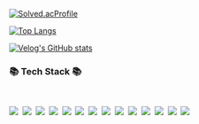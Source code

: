 
[![Solved.acProfile](http://mazassumnida.wtf/api/v2/generate_badge?boj=durumi99)](https://solved.ac/durumi99)

[![Top Langs](https://github-readme-stats.vercel.app/api/top-langs/?username=durumi99&layout=compact)](https://github.com/durumi99/github-readme-stats)

<!-- ![Duurmi's GitHub stats](https://github-readme-stats.vercel.app/api?username=durumi99&show_icons=true&theme=radical)
-->
[![Velog's GitHub stats](https://velog-readme-stats.vercel.app/api/badge?name=durumi99)](https://velog.io/@durumi99) 

<h3>📚 Tech Stack 📚</h3>
<br>
<p>
  <img src="https://img.shields.io/badge/flutter-02569B?style=for-the-badge&logo=flutter&logoColor=white">&nbsp
  <img src="https://img.shields.io/badge/dart-0175C2?style=for-the-badge&logo=dart&logoColor=white">&nbsp
  <img src="https://img.shields.io/badge/C++-%2300599C.svg?style=for-the-badge&logo=c%2B%2B&logoColor=white"/>&nbsp
  <img src="https://img.shields.io/badge/C-%2300599C.svg?style=for-the-badge&logo=c&logoColor=white"/>&nbsp
  <img src="https://img.shields.io/badge/python-3776AB?style=for-the-badge&logo=python&logoColor=white">&nbsp
  <img src="https://img.shields.io/badge/html5-%23E34F26.svg?style=for-the-badge&logo=html5&logoColor=white"/>&nbsp 
  <img src="https://img.shields.io/badge/css3-%231572B6.svg?style=for-the-badge&logo=css3&logoColor=white"/>&nbsp 
  <img src="https://img.shields.io/badge/javascript-%23323330.svg?style=for-the-badge&logo=javascript&logoColor=%23F7DF1E"/>&nbsp 
  <img src="https://img.shields.io/badge/react-%2320232a.svg?style=for-the-badge&logo=react&logoColor=%2361DAFB"/>&nbsp
  <img src="https://img.shields.io/badge/java-%23ED8B00.svg?style=for-the-badge&logo=java&logoColor=white"/>&nbsp
  <img src="https://img.shields.io/badge/r-%23276DC3.svg?style=for-the-badge&logo=r&logoColor=white"/>&nbsp
  <img src="https://img.shields.io/badge/node.js-6DA55F?style=for-the-badge&logo=node.js&logoColor=white"/>&nbsp
  <img src="https://img.shields.io/badge/express-%23404d59.svg?style=for-the-badge&logo=express&logoColor=%2361DAFB"/>&nbsp
  <img src="https://img.shields.io/badge/mysql-%2300f.svg?style=for-the-badge&logo=mysql&logoColor=white"/>&nbsp
  <br>
</p>


<!-- <h3> 🔍 Activities 🔍  </h3> -->
